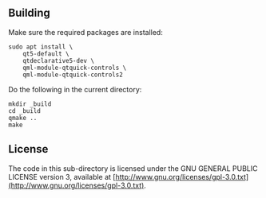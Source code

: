 Building
--------

Make sure the required packages are installed:
```
sudo apt install \
	qt5-default \
	qtdeclarative5-dev \
	qml-module-qtquick-controls \
	qml-module-qtquick-controls2
```

Do the following in the current directory:
```
mkdir _build
cd _build
qmake ..
make
```

License
-------

The code in this sub-directory is licensed under the GNU GENERAL PUBLIC LICENSE
version 3, available at
[http://www.gnu.org/licenses/gpl-3.0.txt](http://www.gnu.org/licenses/gpl-3.0.txt).


